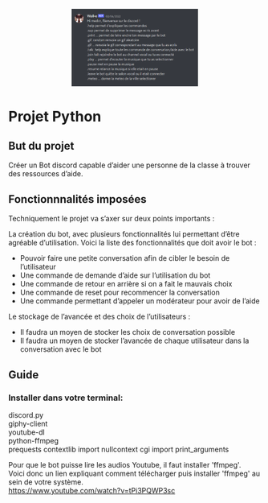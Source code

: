 <p align="center">
    <img width= "50%" src = "imgReadme.png">
</p>

<h1>Projet Python</h1>

<h2>But du projet</h2>
<span>Créer un Bot discord capable d’aider une personne de la classe à trouver des ressources d’aide.</span>


<h2>Fonctionnnalités imposées</h2>

<span>Techniquement le projet va s’axer sur deux points importants :</span>

<span>La création du bot, avec plusieurs fonctionnalités lui permettant d’être agréable d’utilisation. Voici la liste des fonctionnalités que doit avoir le bot : </span>
<ul>
<li>Pouvoir faire une petite conversation afin de cibler le besoin de l’utilisateur
<li>Une commande de demande d’aide sur l’utilisation du bot
<li>Une commande de retour en arrière si on a fait le mauvais choix
<li>Une commande de reset pour recommencer la conversation
<li>Une commande permettant d’appeler un modérateur pour avoir de l’aide
</ul>

<span>Le stockage de l’avancée et des choix de l’utilisateurs : </span>

<ul>
<li>Il faudra un moyen de stocker les choix de conversation possible
<li>Il faudra un moyen de stocker l’avancée de chaque utilisateur dans la conversation avec le bot 
</ul>

<h2>Guide</h2>

<h3>Installer dans votre terminal:</h3>

<span>discord.py</span></br>
<span>giphy-client</span></br>
<span>youtube-dl</span></br>
<span>python-ffmpeg</span></br>
<span>prequests</span>
<span>contextlib import nullcontext</span>
<span>cgi import print_arguments</span>


Pour que le bot puisse lire les audios Youtube, il faut installer 'ffmpeg'.</br>
Voici donc un lien expliquant comment télécharger puis installer 'ffmpeg' au sein de votre système.</br>
<span>https://www.youtube.com/watch?v=tPi3PQWP3sc</span>

